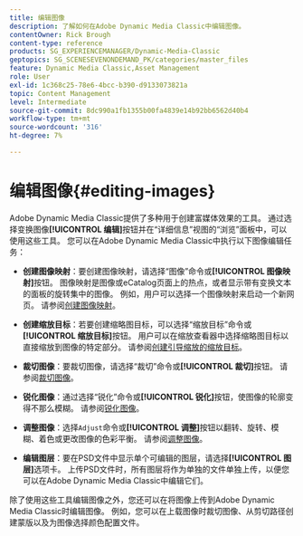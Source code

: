 ```yaml
---
title: 编辑图像
description: 了解如何在Adobe Dynamic Media Classic中编辑图像。
contentOwner: Rick Brough
content-type: reference
products: SG_EXPERIENCEMANAGER/Dynamic-Media-Classic
geptopics: SG_SCENESEVENONDEMAND_PK/categories/master_files
feature: Dynamic Media Classic,Asset Management
role: User
exl-id: 1c368c25-78e6-4bcc-b390-d9133073821a
topic: Content Management
level: Intermediate
source-git-commit: 8dc990a1fb1355b00fa4839e14b92bb6562d40b4
workflow-type: tm+mt
source-wordcount: '316'
ht-degree: 7%

---
```


# 编辑图像{#editing-images}

Adobe Dynamic Media Classic提供了多种用于创建富媒体效果的工具。 通过选择变换图像&#x200B;**[!UICONTROL 编辑]**&#x200B;按钮并在“详细信息”视图的“浏览”面板中，可以使用这些工具。 您可以在Adobe Dynamic Media Classic中执行以下图像编辑任务：

* **创建图像映射**：要创建图像映射，请选择“图像”命令或&#x200B;**[!UICONTROL 图像映射]**&#x200B;按钮。 图像映射是图像或eCatalog页面上的热点，或者显示带有变换文本的面板的旋转集中的图像。 例如，用户可以选择一个图像映射来启动一个新网页。 请参阅[创建图像映射](/help/using/creating-image-maps.md)。

* **创建缩放目标**：若要创建缩略图目标，可以选择“缩放目标”命令或&#x200B;**[!UICONTROL 缩放目标]**&#x200B;按钮。 用户可以在缩放查看器中选择缩略图目标以直接缩放到图像的特定部分。 请参阅[创建引导缩放的缩放目标](/help/using/creating-zoom-targets-guided-zoom.md)。

* **裁切图像**：要裁切图像，请选择“裁切”命令或&#x200B;**[!UICONTROL 裁切]**&#x200B;按钮。 请参阅[裁切图像](/help/using/cropping-image.md)。

* **锐化图像**：通过选择“锐化”命令或&#x200B;**[!UICONTROL 锐化]**&#x200B;按钮，使图像的轮廓变得不那么模糊。 请参阅[锐化图像](/help/using/sharpening-image.md)。

* **调整图像**：选择`Adjust`命令或&#x200B;**[!UICONTROL 调整]**&#x200B;按钮以翻转、旋转、模糊、着色或更改图像的色彩平衡。 请参阅[调整图像](/help/using/adjusting-image.md)。

* **编辑图层**：要在PSD文件中显示单个可编辑的图层，请选择&#x200B;**[!UICONTROL 图层]**&#x200B;选项卡。 上传PSD文件时，所有图层将作为单独的文件单独上传，以便您可以在Adobe Dynamic Media Classic中编辑它们。

除了使用这些工具编辑图像之外，您还可以在将图像上传到Adobe Dynamic Media Classic时编辑图像。 例如，您可以在上载图像时裁切图像、从剪切路径创建蒙版以及为图像选择颜色配置文件。
